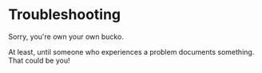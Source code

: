 # Troubleshooting

Sorry, you're own your own bucko.

At least, until someone who experiences a problem documents something. That could be you!


